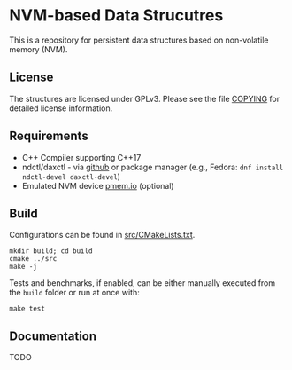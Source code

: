 NVM-based Data Strucutres
=========================
This is a repository for persistent data structures based on non-volatile memory (NVM).

## License ##
The structures are licensed under GPLv3.
Please see the file [COPYING](COPYING) for detailed license information.

## Requirements ##
- C++ Compiler supporting C++17
- ndctl/daxctl - via [github](https://github.com/pmem/ndctl) or package manager (e.g., Fedora: ```dnf install ndctl-devel daxctl-devel```)
- Emulated NVM device [pmem.io](http://pmem.io/2016/02/22/pm-emulation.html) (optional)


## Build ##
Configurations can be found in [src/CMakeLists.txt](src/CMakeLists.txt).

```
mkdir build; cd build
cmake ../src
make -j
```
Tests and benchmarks, if enabled, can be either manually executed from the ```build``` folder or run at once with:

```
make test
```

## Documentation ##
TODO
